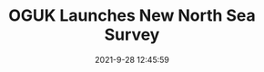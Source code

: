 ---
"title": "OGUK Launches New North Sea Survey"
"date": "2021-9-28 12:45:59"
"feed_name": "RIGZONE"
"feed_website": "http://www.rigzone.com/"
"feed_rss": "http://www.rigzone.com/news/rss/rigzone_latest.aspx"
"link": "https://www.rigzone.com/news/oguk_launches_new_north_sea_survey-28-sep-2021-166555-article/?rss=true"
"source": "None"
"file": "_posts/2021-1-1-7ebb9df79d7c546ac3fedab9ae43d5559ae38267.md"
"accident": "0"
"drilling": "0"
"dead": "0"
"injured": "0"
"where": "unknown site"
"place": "unknown place"
---